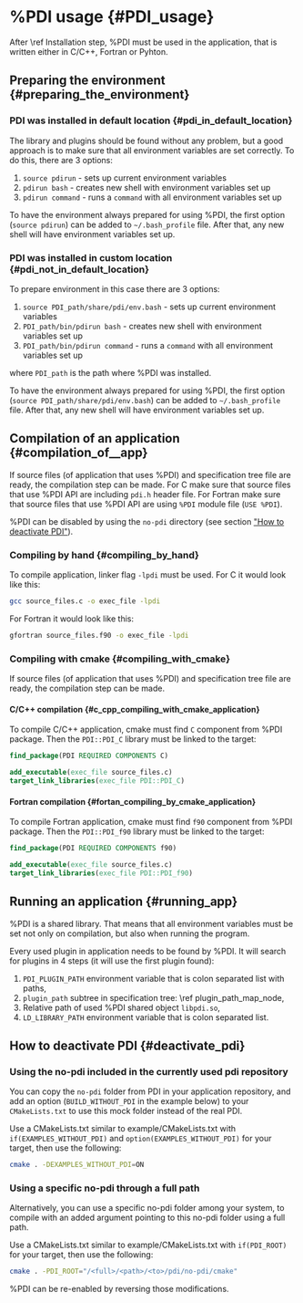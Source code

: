 # %PDI usage {#PDI_usage}

After \ref Installation step, %PDI must be used in the application, that
is written either in C/C++, Fortran or Pyhton.

## Preparing the environment {#preparing_the_environment}

### PDI was installed in default location {#pdi_in_default_location}

The library and plugins should be found without any problem, but a good approach is to
make sure that all environment variables are set correctly. To do this, there are 3 options:

1. `source pdirun` - sets up current environment variables
2. `pdirun bash` - creates new shell with environment variables set up
3. `pdirun command` - runs a `command` with all environment variables set up

To have the environment always prepared for using %PDI, the first option (`source pdirun`)
can be added to `~/.bash_profile` file. After that, any new shell will have environment
variables set up.

### PDI was installed in custom location {#pdi_not_in_default_location}

To prepare environment in this case there are 3 options:

1. `source PDI_path/share/pdi/env.bash` - sets up current environment variables
2. `PDI_path/bin/pdirun bash` - creates new shell with environment variables set up
3. `PDI_path/bin/pdirun command` - runs a `command` with all environment variables set up

where `PDI_path` is the path where %PDI was installed.

To have the environment always prepared for using %PDI, the first option (`source PDI_path/share/pdi/env.bash`)
can be added to `~/.bash_profile` file. After that, any new shell will have environment
variables set up.

## Compilation of an application {#compilation_of__app}

If source files (of application that uses %PDI) and specification tree file are ready, the compilation step can be made.
For C make sure that source files that use %PDI API are including `pdi.h` header file.
For Fortran make sure that source files that use %PDI API are using `%PDI` module file (`USE %PDI`).

%PDI can be disabled by using the `no-pdi` directory (see section ["How to deactivate PDI"](#deactivate_pdi)).

### Compiling by hand {#compiling_by_hand}

To compile application, linker flag `-lpdi` must be used.
For C it would look like this:

```bash
gcc source_files.c -o exec_file -lpdi
```

For Fortran it would look like this:

```bash
gfortran source_files.f90 -o exec_file -lpdi
```

### Compiling with cmake {#compiling_with_cmake}

If source files (of application that uses %PDI) and specification tree file are ready, the compilation step can be made.

#### C/C++ compilation {#c_cpp_compiling_with_cmake_application}

To compile C/C++ application, cmake must find `C` component from %PDI package.
Then the `PDI::PDI_C` library must be linked to the target:

```cmake
find_package(PDI REQUIRED COMPONENTS C)

add_executable(exec_file source_files.c)
target_link_libraries(exec_file PDI::PDI_C)
```

#### Fortran compilation {#fortan_compiling_by_cmake_application}

To compile Fortran application, cmake must find `f90` component from %PDI package.
Then the `PDI::PDI_f90` library must be linked to the target:

```cmake
find_package(PDI REQUIRED COMPONENTS f90)

add_executable(exec_file source_files.c)
target_link_libraries(exec_file PDI::PDI_f90)
```

## Running an application {#running_app}

%PDI is a shared library. That means that all environment variables
must be set not only on compilation, but also when running the program.

Every used plugin in application needs to be found by %PDI. It will search for
plugins in 4 steps (it will use the first plugin found):

1. `PDI_PLUGIN_PATH` environment variable that is colon separated list with paths,
2. `plugin_path` subtree in specification tree: \ref plugin_path_map_node,
3. Relative path of used %PDI shared object `libpdi.so`,
4. `LD_LIBRARY_PATH` environment variable that is colon separated list.

## How to deactivate PDI {#deactivate_pdi}

### Using the no-pdi included in the currently used pdi repository

You can copy the `no-pdi` folder from PDI in your application repository, and 
add an option (`BUILD_WITHOUT_PDI` in the example below) to your
`CMakeLists.txt` to use this mock folder instead of the real PDI.

Use a CMakeLists.txt similar to example/CMakeLists.txt 
with `if(EXAMPLES_WITHOUT_PDI)` and `option(EXAMPLES_WITHOUT_PDI)` for your target, 
then use the following:
```bash
cmake . -DEXAMPLES_WITHOUT_PDI=ON
```

### Using a specific no-pdi through a full path

Alternatively, you can use a specific no-pdi folder among your system, 
to compile with an added argument pointing to this no-pdi folder using a full path.

Use a CMakeLists.txt similar to example/CMakeLists.txt 
with `if(PDI_ROOT)` for your target, 
then use the following:
```bash
cmake . -PDI_ROOT="/<full>/<path>/<to>/pdi/no-pdi/cmake"
```

%PDI can be re-enabled by reversing those modifications.
